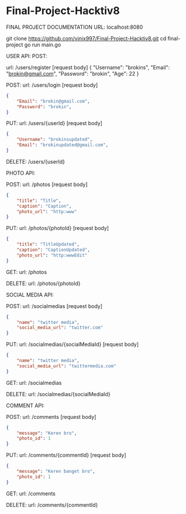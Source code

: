 ﻿# Final-Project-Hacktiv8

FINAL PROJECT DOCUMENTATION
URL: localhost:8080

git clone https://github.com/vinix997/Final-Project-Hacktiv8.git
cd final-project
go run main.go

USER API:
POST:

url: /users/register
[request body]
{
    "Username": "brokins",
    "Email": "brokin@gmail.com",
    "Password": "brokin",
    "Age": 22
}

POST:
url: /users/login
[request body]
```json
{
    "Email": "brokin@gmail.com",
    "Password": "brokin",
}
```

PUT:
url: /users/{userId}
[request body]
```json
{
    "Username": "brokinsupdated",
    "Email": "brokinupdated@gmail.com",
}
```

DELETE:
/users/{userId}

PHOTO API:

POST:
url: /photos
[request body]
```json
{
    "title": "Title",
    "caption": "Caption",
    "photo_url": "http:www"
}
```

PUT:
url: /photos/{photoId}
[request body]
```json
{
    "title": "TitleUpdated",
    "caption": "CaptionUpdated",
    "photo_url": "http:wwwEdit"
}
```

GET:
url: /photos

DELETE:
url: /photos/{photoId}

SOCIAL MEDIA API:

POST:
url: /socialmedias
[request body]
```json
{
    "name": "twitter media",
    "social_media_url": "twitter.com"
}
```

PUT:
url: /socialmedias/{socialMediaId}
[request body]
```json
{
    "name": "twitter media",
    "social_media_url": "twittermedia.com"
}
```

GET:
url: /socialmedias

DELETE:
url: /socialmedias/{socialMediaId}

COMMENT API:

POST:
url: /comments
[request body]
```json
{
    "message": "Keren bro",
    "photo_id": 1
}
```

PUT:
url: /comments/{commentId}
[request body]
```json
{
    "message": "Keren banget bro",
    "photo_id": 1
}
```

GET:
url: /comments

DELETE:
url: /comments/{commentId}
